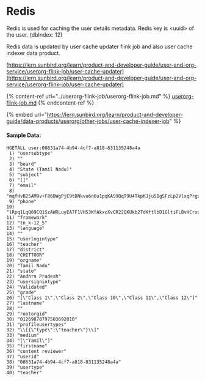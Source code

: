# Redis

Redis is used for caching the user details metadata. Redis key is \<uuid> of the user. (dbIndex: 12)

Redis data is updated by user cache updater flink job and also user cache indexer data product.

[https://lern.sunbird.org/learn/product-and-developer-guide/user-and-org-service/userorg-flink-job/user-cache-updater](https://lern.sunbird.org/learn/product-and-developer-guide/user-and-org-service/userorg-flink-job/user-cache-updater)

&#x20;

{% content-ref url="../userorg-flink-job/userorg-flink-job.md" %}
[userorg-flink-job.md](../userorg-flink-job/userorg-flink-job.md)
{% endcontent-ref %}

{% embed url="https://lern.sunbird.org/learn/product-and-developer-guide/data-products/userorg/other-jobs/user-cache-indexer-job" %}

#### Sample Data:

```
HGETALL user:08631a74-4b94-4cf7-a818-831135248a4a
 1) "usersubtype"
 2) ""
 3) "board"
 4) "State (Tamil Nadu)"
 5) "subject"
 6) "[]"
 7) "email"
 8) "mqfHvB25AM9v+F86DWgPjE9tDNkvu6n6u1pqKAS9BqT9U4TkpKJju5BgSFzLp2VlxqPrgzDT5J\nhlKFh45G+E77Q53w5xYOrsbUoABF4Vci58JJHbN4Wzb2fV8/5Fl+T5ZUuUNdJcoZQazqPM4rCkTZ\nilMv5S3xBPGCQxJxIp8="
 9) "phone"
10) "lRpq1LqQ69CQ1SzAWRLuyEA7F1VH53KfAkxcXvCR22QKUkb2TdKftlbD1GltiFLBvHCrxqsOsl\n3eoQuhF0P+C2h4oA83Y+obFB6eagd2T5iGFTQ4RsFjBUMhUsdDrBT6a+wzaAmCWueMEdPmZuRg=="
11) "framework"
12) "tn_k-12_5"
13) "language"
14) ""
15) "userlogintype"
16) "teacher"
17) "district"
18) "CHITTOOR"
19) "orgname"
20) "Tamil Nadu"
21) "state"
22) "Andhra Pradesh"
23) "usersignintype"
24) "Validated"
25) "grade"
26) "[\"Class 1\",\"Class 2\",\"Class 10\",\"Class 11\",\"Class 12\"]"
27) "lastname"
28) ""
29) "rootorgid"
30) "01269878797503692810"
31) "profileusertypes"
32) "\\[{\"type\":\"teacher\"}\\]"
33) "medium"
34) "[\"Tamil\"]"
35) "firstname"
36) "content reviewer"
37) "userid"
38) "08631a74-4b94-4cf7-a818-831135248a4a"
39) "usertype"
40) "teacher"
```
